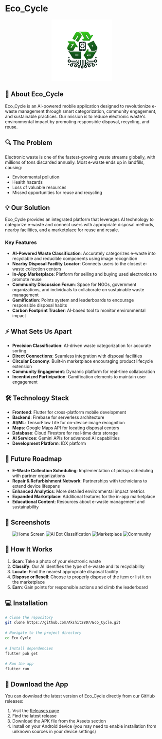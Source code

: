 # Eco_Cycle

<p align="center">
  <img src="assets/logo.png" alt="Eco_Cycle Logo" width="200"/>
</p>

## 🌱 About Eco_Cycle

Eco_Cycle is an AI-powered mobile application designed to revolutionize e-waste management through smart categorization, community engagement, and sustainable practices. Our mission is to reduce electronic waste's environmental impact by promoting responsible disposal, recycling, and reuse.

## 🔍 The Problem

Electronic waste is one of the fastest-growing waste streams globally, with millions of tons discarded annually. Most e-waste ends up in landfills, causing:
- Environmental pollution
- Health hazards
- Loss of valuable resources
- Missed opportunities for reuse and recycling

## 💡 Our Solution

Eco_Cycle provides an integrated platform that leverages AI technology to categorize e-waste and connect users with appropriate disposal methods, nearby facilities, and a marketplace for reuse and resale.

### Key Features

- **AI-Powered Waste Classification**: Accurately categorizes e-waste into recyclable and reducible components using image recognition
- **Nearby Disposal Facility Locator**: Connects users to the closest e-waste collection centers
- **In-App Marketplace**: Platform for selling and buying used electronics to promote reuse
- **Community Discussion Forum**: Space for NGOs, government organizations, and individuals to collaborate on sustainable waste management
- **Gamification**: Points system and leaderboards to encourage responsible disposal habits
- **Carbon Footprint Tracker**: AI-based tool to monitor environmental impact

## ⚡ What Sets Us Apart

- **Precision Classification**: AI-driven waste categorization for accurate sorting
- **Direct Connections**: Seamless integration with disposal facilities
- **Circular Economy**: Built-in marketplace encouraging product lifecycle extension
- **Community Engagement**: Dynamic platform for real-time collaboration
- **Incentivized Participation**: Gamification elements to maintain user engagement

## 🛠️ Technology Stack

- **Frontend**: Flutter for cross-platform mobile development
- **Backend**: Firebase for serverless architecture
- **AI/ML**: TensorFlow Lite for on-device image recognition
- **Maps**: Google Maps API for locating disposal centers
- **Database**: Cloud Firestore for real-time data storage
- **AI Services**: Gemini APIs for advanced AI capabilities
- **Development Platform**: IDX platform

## 🚀 Future Roadmap

- **E-Waste Collection Scheduling**: Implementation of pickup scheduling with partner organizations
- **Repair & Refurbishment Network**: Partnerships with technicians to extend device lifespans
- **Enhanced Analytics**: More detailed environmental impact metrics
- **Expanded Marketplace**: Additional features for the in-app marketplace
- **Educational Content**: Resources about e-waste management and sustainability

## 📱 Screenshots

<p align="center">
  <img src="https://github.com/user-attachments/assets/0308c9ce-ee8c-43c7-b77e-e85bffead2ba" alt="Home Screen" width="200"/>
  <img src="https://github.com/user-attachments/assets/fb7bd392-f5dd-41c9-a499-ca070989c624" alt="AI Bot Classification" width="200"/>
  <img src="https://github.com/user-attachments/assets/c46a4507-a961-4d05-bba6-cb419b10044c" alt="Marketplace" width="200"/>
  <img src="https://github.com/user-attachments/assets/dc89c06f-83b2-4ac0-80f0-50ffa891524b" alt="Community" width="200"/>
</p>


## 🔄 How It Works

1. **Scan**: Take a photo of your electronic waste
2. **Classify**: Our AI identifies the type of e-waste and its recyclability
3. **Locate**: Find the nearest appropriate disposal facility
4. **Dispose or Resell**: Choose to properly dispose of the item or list it on the marketplace
5. **Earn**: Gain points for responsible actions and climb the leaderboard

## 💻 Installation

```bash
# Clone the repository
git clone https://github.com/Akshit2807/Eco_Cycle.git

# Navigate to the project directory
cd Eco_Cycle

# Install dependencies
flutter pub get

# Run the app
flutter run
```
## 📲 Download the App

You can download the latest version of Eco_Cycle directly from our GitHub releases:

1. Visit the [Releases page](https://github.com/Akshit2807/Eco_Cycle/releases)
2. Find the latest release
3. Download the APK file from the Assets section
4. Install on your Android device (you may need to enable installation from unknown sources in your device settings)
